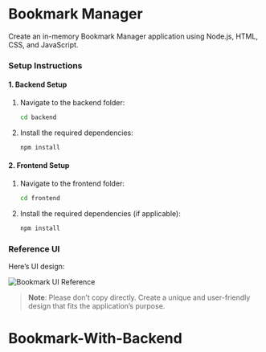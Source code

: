 # Bookmark Manager

Create an in-memory Bookmark Manager application using Node.js, HTML, CSS, and JavaScript.



### Setup Instructions

#### 1. Backend Setup

1. Navigate to the backend folder:
   ```bash
   cd backend
   ```

2. Install the required dependencies:
   ```bash
   npm install
   ```

#### 2. Frontend Setup

1. Navigate to the frontend folder:
   ```bash
   cd frontend
   ```

2. Install the required dependencies (if applicable):
   ```bash
   npm install
   ```


### Reference UI

Here’s UI design:

![Bookmark UI Reference](https://utfs.io/f/A8JZzw0Laf9jTVXapRWjzxHK35FpwJ6I9GCN4fRo2bsXZeid)

> **Note**: Please don’t copy directly. Create a unique and user-friendly design that fits the application’s purpose.
# Bookmark-With-Backend
